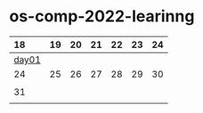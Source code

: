 # os-comp-2022-learinng

| 18                          | 19  | 20  | 21  | 22  | 23  | 24  |
|:--------------------------- | --- | --- | --- | --- | --- | --- |
| [day01](./records/day01.md) |     |     |     |     |     |     |
| 24                          | 25  | 26  | 27  | 28  | 29  | 30  |
|                             |     |     |     |     |     |     |
| 31                          |     |     |     |     |     |     |
|                             |     |     |     |     |     |     |